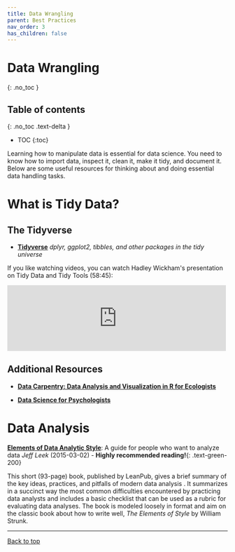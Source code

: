```yaml
---
title: Data Wrangling
parent: Best Practices
nav_order: 3
has_children: false
---
```


# Data Wrangling
{: .no_toc }


## Table of contents
{: .no_toc .text-delta }

- TOC
{:toc}

Learning how to manipulate data is essential for data science. You need to know how to import data, inspect it, clean it, make it tidy, and document it. Below are some useful resources for thinking about and doing essential data handling tasks.

# What is Tidy Data?

## The Tidyverse

* [**Tidyverse**](http://www.tidyverse.org)  _dplyr, ggplot2, tibbles, and other packages in the tidy universe_


If you like watching videos, you can watch Hadley Wickham's presentation on Tidy Data and Tidy Tools (58:45):

<iframe src="https://player.vimeo.com/video/33727555?h=a4e09bea86" width="500" frameborder="0" allow="autoplay; fullscreen; picture-in-picture" allowfullscreen></iframe>



## Additional Resources

* [**Data Carpentry: Data Analysis and Visualization in R for Ecologists**](https://datacarpentry.org/R-ecology-lesson/index.html)

* [**Data Science for Psychologists**](https://bookdown.org/hneth/ds4psy/)




# Data Analysis

[**Elements of Data Analytic Style**](datastyle.pdf): A guide for people who want to analyze data
_Jeff Leek_ (2015-03-02) - **Highly recommended reading!**{: .text-green-200}

This short (93-page) book, published by LeanPub, gives a brief summary of the key ideas, practices, and pitfalls of modern data analysis . It summarizes in a succinct way the most common difficulties encountered by practicing data analysts and includes a basic checklist that can be used as a rubric for evaluating data analyses. The book is modeled loosely in format and aim on the classic book about how to write well, _The Elements of Style_ by William Strunk.

---

[Back to top](#top)
